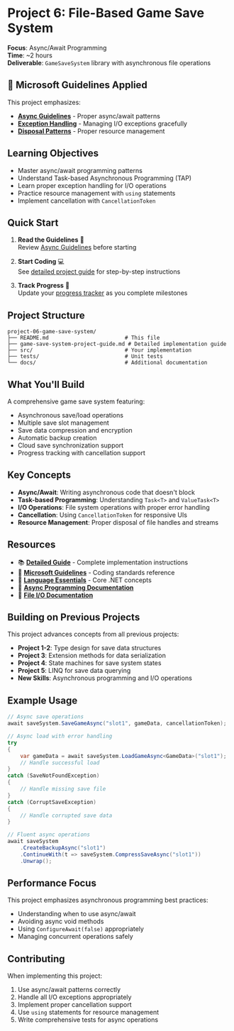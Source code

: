 # Project 6: File-Based Game Save System

**Focus**: Async/Await Programming  
**Time**: ~2 hours  
**Deliverable**: `GameSaveSystem` library with asynchronous file operations

## 📏 Microsoft Guidelines Applied

This project emphasizes:

- **[Async Guidelines](../microsoft-design-guidelines.md#asynchronous-programming-guidelines)** - Proper async/await patterns
- **[Exception Handling](../microsoft-design-guidelines.md#exception-throwing)** - Managing I/O exceptions gracefully
- **[Disposal Patterns](../microsoft-design-guidelines.md#dispose-pattern)** - Proper resource management

## Learning Objectives

- Master async/await programming patterns
- Understand Task-based Asynchronous Programming (TAP)
- Learn proper exception handling for I/O operations
- Practice resource management with `using` statements
- Implement cancellation with `CancellationToken`

## Quick Start

1. **Read the Guidelines** 📖  
   Review [Async Guidelines](../microsoft-design-guidelines.md#asynchronous-programming-guidelines) before starting

2. **Start Coding** 💻  
   See [detailed project guide](game-save-system-project-guide.md) for step-by-step instructions

3. **Track Progress** 🎯  
   Update your [progress tracker](../progress-tracker.md) as you complete milestones

## Project Structure

```
project-06-game-save-system/
├── README.md                        # This file
├── game-save-system-project-guide.md # Detailed implementation guide
├── src/                             # Your implementation
├── tests/                           # Unit tests
└── docs/                            # Additional documentation
```

## What You'll Build

A comprehensive game save system featuring:

- Asynchronous save/load operations
- Multiple save slot management
- Save data compression and encryption
- Automatic backup creation
- Cloud save synchronization support
- Progress tracking with cancellation support

## Key Concepts

- **Async/Await**: Writing asynchronous code that doesn't block
- **Task-based Programming**: Understanding `Task<T>` and `ValueTask<T>`
- **I/O Operations**: File system operations with proper error handling
- **Cancellation**: Using `CancellationToken` for responsive UIs
- **Resource Management**: Proper disposal of file handles and streams

## Resources

- 📚 **[Detailed Guide](game-save-system-project-guide.md)** - Complete implementation instructions
- 📖 **[Microsoft Guidelines](../microsoft-design-guidelines.md)** - Coding standards reference
- 🧠 **[Language Essentials](../language-essentials.md)** - Core .NET concepts
- 📘 **[Async Programming Documentation](https://learn.microsoft.com/en-us/dotnet/csharp/asynchronous-programming/)**
- 📘 **[File I/O Documentation](https://learn.microsoft.com/en-us/dotnet/standard/io/)**

## Building on Previous Projects

This project advances concepts from all previous projects:

- **Project 1-2**: Type design for save data structures
- **Project 3**: Extension methods for data serialization
- **Project 4**: State machines for save system states
- **Project 5**: LINQ for save data querying
- **New Skills**: Asynchronous programming and I/O operations

## Example Usage

```csharp
// Async save operations
await saveSystem.SaveGameAsync("slot1", gameData, cancellationToken);

// Async load with error handling
try
{
    var gameData = await saveSystem.LoadGameAsync<GameData>("slot1");
    // Handle successful load
}
catch (SaveNotFoundException)
{
    // Handle missing save file
}
catch (CorruptSaveException)
{
    // Handle corrupted save data
}

// Fluent async operations
await saveSystem
    .CreateBackupAsync("slot1")
    .ContinueWith(t => saveSystem.CompressSaveAsync("slot1"))
    .Unwrap();
```

## Performance Focus

This project emphasizes asynchronous programming best practices:

- Understanding when to use async/await
- Avoiding async void methods
- Using `ConfigureAwait(false)` appropriately
- Managing concurrent operations safely

## Contributing

When implementing this project:

1. Use async/await patterns correctly
2. Handle all I/O exceptions appropriately
3. Implement proper cancellation support
4. Use `using` statements for resource management
5. Write comprehensive tests for async operations
